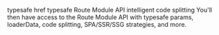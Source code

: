 
typesafe href
typesafe Route Module API
intelligent code splitting
You'll then have access to the Route Module API with typesafe params, loaderData, code splitting, SPA/SSR/SSG strategies, and more.
